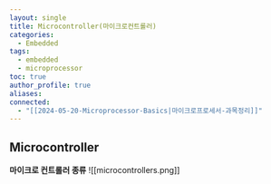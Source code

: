 ```yaml
---
layout: single
title: Microcontroller(마이크로컨트롤러)
categories:
  - Embedded
tags:
  - embedded
  - microprocessor
toc: true
author_profile: true
aliases: 
connected:
  - "[[2024-05-20-Microprocessor-Basics|마이크로프로세서-과목정리]]"
---
```

## Microcontroller
**마이크로 컨트롤러 종류**
![[microcontrollers.png]]
